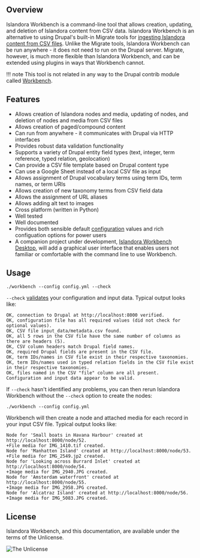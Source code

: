 ## Overview

Islandora Workbench is a command-line tool that allows creation, updating, and deletion of Islandora content from CSV data. Islandora Workbench is an alternative to using Drupal's built-in Migrate tools for [ingesting Islandora content from CSV files](https://github.com/Islandora/migrate_islandora_csv). Unlike the Migrate tools, Islandora Workbench can be run anywhere - it does not need to run on the Drupal server. Migrate, however, is much more flexible than Islandora Workbench, and can be extended using plugins in ways that Workbench cannot.


!!! note
    This tool is not related in any way to the Drupal contrib module called [Workbench](https://www.drupal.org/project/workbench).

## Features

* Allows creation of Islandora nodes and media, updating of nodes, and deletion of nodes and media from CSV files
* Allows creation of paged/compound content
* Can run from anywhere - it communicates with Drupal via HTTP interfaces
* Provides robust data validation functionality
* Supports a variety of Drupal entity field types (text, integer, term reference, typed relation, geolocation)
* Can provide a CSV file template based on Drupal content type
* Can use a Google Sheet instead of a local CSV file as input
* Allows assignment of Drupal vocabulary terms using term IDs, term names, or term URIs
* Allows creation of new taxonomy terms from CSV field data
* Allows the assignment of URL aliases
* Allows adding alt text to images
* Cross platform (written in Python)
* Well tested
* Well documented
* Provides both sensible default [configuration](/configuration/) values and rich configuation options for power users
* A companion project under development, [Islandora Workbench Desktop](https://github.com/mjordan/islandora_workbench_desktop), will add a graphical user interface that enables users not familiar or comfortable with the command line to use Workbench.

## Usage

`./workbench --config config.yml --check`

`--check` [validates](/check/) your configuration and input data. Typical output looks like:

```
OK, connection to Drupal at http://localhost:8000 verified.
OK, configuration file has all required values (did not check for optional values).
OK, CSV file input_data/metadata.csv found.
OK, all 5 rows in the CSV file have the same number of columns as there are headers (5).
OK, CSV column headers match Drupal field names.
OK, required Drupal fields are present in the CSV file.
OK, term IDs/names in CSV file exist in their respective taxonomies.
OK, term IDs/names used in typed relation fields in the CSV file exist in their respective taxonomies.
OK, files named in the CSV "file" column are all present.
Configuration and input data appear to be valid.
```

If `--check` hasn't identified any problems, you can then rerun Islandora Workbench without the `--check` option to create the nodes:

`./workbench --config config.yml`

Workbench will then create a node and attached media for each record in your input CSV file. Typical output looks like:

```
Node for 'Small boats in Havana Harbour' created at http://localhost:8000/node/52.
+File media for IMG_1410.tif created.
Node for 'Manhatten Island' created at http://localhost:8000/node/53.
+File media for IMG_2549.jp2 created.
Node for 'Looking across Burrard Inlet' created at http://localhost:8000/node/54.
+Image media for IMG_2940.JPG created.
Node for 'Amsterdam waterfront' created at http://localhost:8000/node/55.
+Image media for IMG_2958.JPG created.
Node for 'Alcatraz Island' created at http://localhost:8000/node/56.
+Image media for IMG_5083.JPG created.
```

## License

Islandora Workbench, and this documentation, are available under the terms of the Unlicense.

![The Unlicense](https://camo.githubusercontent.com/a0f44681d578ce545f4614325d26eac4036b273d21a61de5293af355cb969bac/68747470733a2f2f696d672e736869656c64732e696f2f62616467652f6c6963656e73652d556e6c6963656e73652d626c75652e737667)
